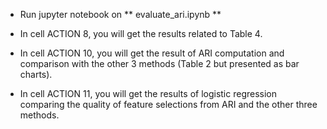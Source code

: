 - Run jupyter notebook on ** evaluate_ari.ipynb **

- In cell ACTION 8,  you will get the results related to Table 4.
- In cell ACTION 10, you will get the result of ARI computation and comparison with the other 3 methods (Table 2 but presented as bar charts).
- In cell ACTION 11, you will get the results of logistic regression comparing the quality of feature selections from ARI and the other three methods. 
